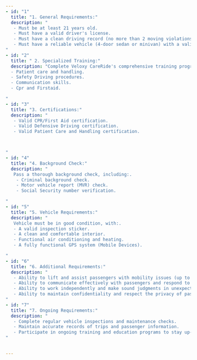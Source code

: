 ```yaml
---
- id: "1"
  title: "1. General Requirements:"
  description: "
   - Must be at least 21 years old.
   - Must have a valid driver's license.
   - Must have a clean driving record (no more than 2 moving violations in the past 3 years).
   - Must have a reliable vehicle (4-door sedan or minivan) with a valid registration and insurance.
"
- id: "2"
  title: " 2. Specialized Training:"
  description: "Complete Veloxy CareRide's comprehensive training program, which includes:.
  - Patient care and handling.
  - Safety Driving procedures.
  - Communication skills.
  - Cpr and Firstaid.

"
- id: "3"
  title: "3. Certifications:"
  description: "
   - Valid CPR/First Aid certification.
   - Valid Defensive Driving certification.
   - Valid Patient Care and Handling certification.



"
- id: "4"
  title: "4. Background Check:"
  description: "
   Pass a thorough background check, including:.
    - Criminal background check.
    - Motor vehicle report (MVR) check.
    - Social Security number verification.

"
- id: "5"
  title: "5. Vehicle Requirements:"
  description: "
   Vehicle must be in good condition, with:.
   - A valid inspection sticker.
   - A clean and comfortable interior.
   - Functional air conditioning and heating.
   - A fully functional GPS system (Mobile Devices).

"
- id: "6"
  title: "6. Additional Requirements:"
  description: "
   - Ability to lift and assist passengers with mobility issues (up to 50 pounds).
   - Ability to communicate effectively with passengers and respond to their needs.
   - Ability to work independently and make sound judgments in unexpected situations.
   - Ability to maintain confidentiality and respect the privacy of passengers.
"
- id: "7"
  title: "7. Ongoing Requirements:"
  description: "
   - Complete regular vehicle inspections and maintenance checks.
   - Maintain accurate records of trips and passenger information.
   - Participate in ongoing training and education programs to stay up-to-date on industry best practices and changes in patient care.
"


---
```

